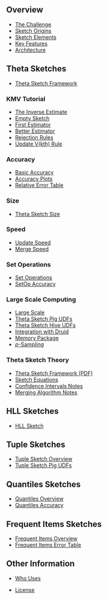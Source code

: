 ---
---
<link rel="stylesheet" href="/css/toc.css">

## Overview
* [The Challenge](TheChallenge.html)
* [Sketch Origins](SketchOrigins.html)
* [Sketch Elements](SketchElements.html)
* [Key Features](KeyFeatures.html)
* [Architecture](Architecture.html)

## Theta Sketches
* [Theta Sketch Framework](ThetaSketchFramework.html)

### KMV Tutorial
* [The Inverse Estimate](InverseEstimate.html)
* [Empty Sketch](KMVempty.html)
* [First Estimator](KMVfirstEst.html)
* [Better Estimator](KMVbetterEst.html)
* [Rejection Rules](KMVrejection.html)
* [Update V(kth) Rule](KMVupdateVkth.html)

### Accuracy
* [Basic Accuracy](Accuracy.html)
* [Accuracy Plots](AccuracyPlots.html)
* [Relative Error Table](ErrorTable.html)

### Size
* [Theta Sketch Size](ThetaSize.html)

### Speed
* [Update Speed](UpdateSpeed.html)
* [Merge Speed](MergeSpeed.html)

### Set Operations
* [Set Operations](ThetaSketchSetOps.html)
* [SetOp Accuracy](ThetaSketchSetOpsAccuracy.html)

### Large Scale Computing
* [Large Scale](LargeScale.html)
* [Theta Sketch Pig UDFs](ThetaPigUDFs.html)
* [Theta Sketch Hive UDFs](ThetaHiveUDFs.html)
* [Integration with Druid](DruidIntegration.html)
* [Memory Package](MemoryPackage.html)
* [<i>p</i>-Sampling](Sampling.html)

### Theta Sketch Theory
* [Theta Sketch Framework (PDF)](https://github.com/DataSketches/DataSketches.github.io/blob/master/docs/ThetaSketchFramework.pdf)
* [Sketch Equations](https://github.com/DataSketches/DataSketches.github.io/blob/master/docs/SketchEquations.pdf)
* [Confidence Intervals Notes](ConfidenceIntervals.html)
* [Merging Algorithm Notes](MergingAlgorithm.html)

## HLL Sketches
* [HLL Sketch](HLL.html)

## Tuple Sketches
* [Tuple Sketch Overview](TupleOverview.html)
* [Tuple Sketch Pig UDFs](TuplePigUDFs.html)
<!-- * [Tuple Sketch Hive UDFs](TupleHiveUDFs.html) -->

## Quantiles Sketches
* [Quantiles Overview](QuantilesOverview.html)
* [Quantiles Accuracy](QuantilesAccuracy.html)

## Frequent Items Sketches
* [Frequent Items Overview](FrequentItemsOverview.html)
* [Frequent Items Error Table](FrequentItemsErrorTable.html)

<!--  Getting Started  -->


## Other Information
* [Who Uses](WhoUses.html)
<!-- * [Endorsements](endorsements.html) -->
* [License](/LICENSE.html)